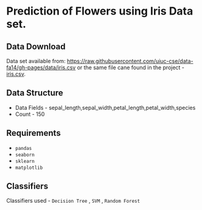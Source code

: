 # Prediction of Flowers using Iris Data set.

## Data Download
Data set available from: https://raw.githubusercontent.com/uiuc-cse/data-fa14/gh-pages/data/iris.csv
or the same file cane found in the project - [iris.csv](iris.csv). 

## Data Structure
- Data Fields - sepal_length,sepal_width,petal_length,petal_width,species 
- Count - 150

## Requirements
- `pandas`
- `seaborn`
- `sklearn`
- `matplotlib`

## Classifiers
Classifiers used - `Decision Tree` , `SVM` , `Random Forest`
